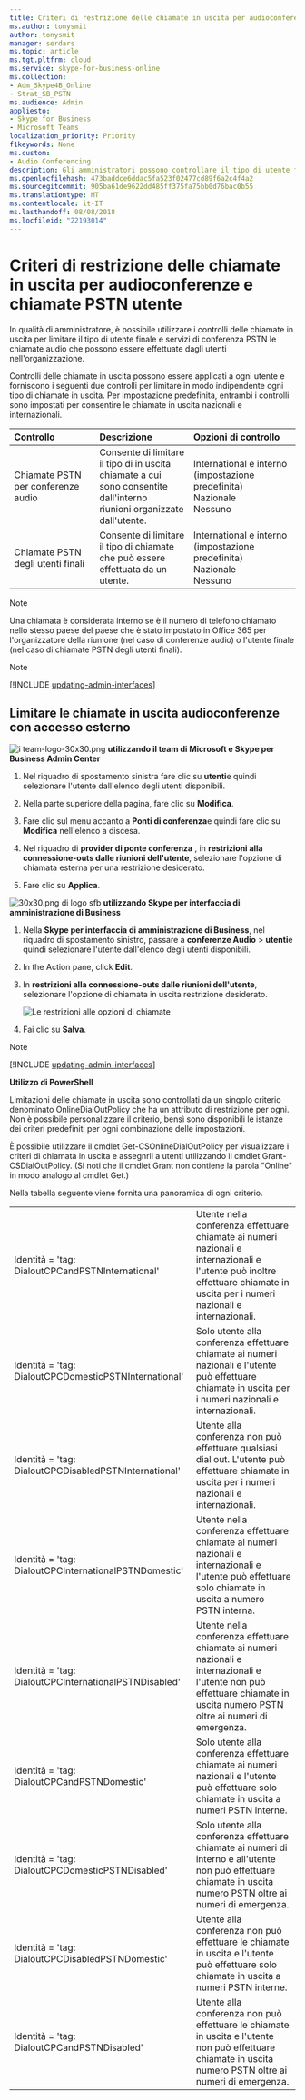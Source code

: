 ```yaml
---
title: Criteri di restrizione delle chiamate in uscita per audioconferenze e chiamate PSTN utente
ms.author: tonysmit
author: tonysmit
manager: serdars
ms.topic: article
ms.tgt.pltfrm: cloud
ms.service: skype-for-business-online
ms.collection:
- Adm_Skype4B_Online
- Strat_SB_PSTN
ms.audience: Admin
appliesto:
- Skype for Business
- Microsoft Teams
localization_priority: Priority
f1keywords: None
ms.custom:
- Audio Conferencing
description: Gli amministratori possono controllare il tipo di utente finale e servizi di conferenza PSTN le chiamate audio che possono essere effettuate dagli utenti.
ms.openlocfilehash: 473baddce6ddac5fa523f02477cd89f6a2c4f4a2
ms.sourcegitcommit: 905ba61de9622dd485ff375fa75bb0d76bac0b55
ms.translationtype: MT
ms.contentlocale: it-IT
ms.lasthandoff: 08/08/2018
ms.locfileid: "22193014"
---
```

# <a name="outbound-calling-restriction-policies-for-audio-conferencing-and-user-pstn-calls"></a>Criteri di restrizione delle chiamate in uscita per audioconferenze e chiamate PSTN utente

In qualità di amministratore, è possibile utilizzare i controlli delle chiamate in uscita per limitare il tipo di utente finale e servizi di conferenza PSTN le chiamate audio che possono essere effettuate dagli utenti nell'organizzazione. 

Controlli delle chiamate in uscita possono essere applicati a ogni utente e forniscono i seguenti due controlli per limitare in modo indipendente ogni tipo di chiamate in uscita. Per impostazione predefinita, entrambi i controlli sono impostati per consentire le chiamate in uscita nazionali e internazionali. 

|Controllo|Descrizione|Opzioni di controllo|
|:-----|:-----|:-----|
|Chiamate PSTN per conferenze audio|Consente di limitare il tipo di in uscita </br>chiamate a cui sono consentite dall'interno </br>riunioni organizzate dall'utente.|International e interno (impostazione predefinita)</br>Nazionale</br>Nessuno|
|Chiamate PSTN degli utenti finali|Consente di limitare il tipo di chiamate </br>che può essere effettuata da un utente.|International e interno (impostazione predefinita)</br>Nazionale</br>Nessuno|

   > [!NOTE]
   > Una chiamata è considerata interno se è il numero di telefono chiamato nello stesso paese del paese che è stato impostato in Office 365 per l'organizzatore della riunione (nel caso di conferenze audio) o l'utente finale (nel caso di chiamate PSTN degli utenti finali). 

> [!NOTE]
> [!INCLUDE [updating-admin-interfaces](../includes/updating-admin-interfaces.md)]

## <a name="restrict-audio-conferencing-outbound-calls"></a>Limitare le chiamate in uscita audioconferenze con accesso esterno 

![i team-logo-30x30.png](../images/teams-logo-30x30.png) **utilizzando il team di Microsoft e Skype per Business Admin Center**

1. Nel riquadro di spostamento sinistra fare clic su **utenti**e quindi selezionare l'utente dall'elenco degli utenti disponibili.

2. Nella parte superiore della pagina, fare clic su **Modifica**.

3. Fare clic sul menu accanto a **Ponti di conferenza**e quindi fare clic su **Modifica** nell'elenco a discesa.

4. Nel riquadro di **provider di ponte conferenza** , in **restrizioni alla connessione-outs dalle riunioni dell'utente**, selezionare l'opzione di chiamata esterna per una restrizione desiderato.

5. Fare clic su **Applica**. 

![30x30.png di logo sfb](../images/sfb-logo-30x30.png) **utilizzando Skype per interfaccia di amministrazione di Business**

1.  Nella **Skype per interfaccia di amministrazione di Business**, nel riquadro di spostamento sinistro, passare a **conferenze Audio** > **utenti**e quindi selezionare l'utente dall'elenco degli utenti disponibili.

2.  In the Action pane, click **Edit**.

3.  In **restrizioni alla connessione-outs dalle riunioni dell'utente**, selezionare l'opzione di chiamata in uscita restrizione desiderato.

    ![Le restrizioni alle opzioni di chiamate](../images/restrictions-to-dial-outs.png)

5. Fai clic su **Salva**.

> [!Note]
> [!INCLUDE [updating-admin-interfaces](../includes/updating-admin-interfaces.md)]

**Utilizzo di PowerShell**

Limitazioni delle chiamate in uscita sono controllati da un singolo criterio denominato OnlineDialOutPolicy che ha un attributo di restrizione per ogni. Non è possibile personalizzare il criterio, bensì sono disponibili le istanze dei criteri predefiniti per ogni combinazione delle impostazioni. 

È possibile utilizzare il cmdlet Get-CSOnlineDialOutPolicy per visualizzare i criteri di chiamata in uscita e assegnrli a utenti utilizzando il cmdlet Grant-CSDialOutPolicy. (Si noti che il cmdlet Grant non contiene la parola "Online" in modo analogo al cmdlet Get.) 

Nella tabella seguente viene fornita una panoramica di ogni criterio.

|||
|:-----|:-----|
|Identità = 'tag: DialoutCPCandPSTNInternational'    |    Utente nella conferenza effettuare chiamate ai numeri nazionali e internazionali e l'utente può inoltre effettuare chiamate in uscita per i numeri nazionali e internazionali.    |
|Identità = 'tag: DialoutCPCDomesticPSTNInternational'  |    Solo utente alla conferenza effettuare chiamate ai numeri nazionali e l'utente può effettuare chiamate in uscita per i numeri nazionali e internazionali.    |
|    Identità = 'tag: DialoutCPCDisabledPSTNInternational'    |    Utente alla conferenza non può effettuare qualsiasi dial out. L'utente può effettuare chiamate in uscita per i numeri nazionali e internazionali.    |
|    Identità = 'tag: DialoutCPCInternationalPSTNDomestic'    |    Utente nella conferenza effettuare chiamate ai numeri nazionali e internazionali e l'utente può effettuare solo chiamate in uscita a numero PSTN interna.    |
|    Identità = 'tag: DialoutCPCInternationalPSTNDisabled'    |    Utente nella conferenza effettuare chiamate ai numeri nazionali e internazionali e l'utente non può effettuare chiamate in uscita numero PSTN oltre ai numeri di emergenza.    |
|    Identità = 'tag: DialoutCPCandPSTNDomestic'    |    Solo utente alla conferenza effettuare chiamate ai numeri nazionali e l'utente può effettuare solo chiamate in uscita a numeri PSTN interne.    |
|    Identità = 'tag: DialoutCPCDomesticPSTNDisabled'    |    Solo utente alla conferenza effettuare chiamate ai numeri di interno e all'utente non può effettuare chiamate in uscita numero PSTN oltre ai numeri di emergenza.    |
|    Identità = 'tag: DialoutCPCDisabledPSTNDomestic'    |    Utente alla conferenza non può effettuare le chiamate in uscita e l'utente può effettuare solo chiamate in uscita a numeri PSTN interne.    |
|    Identità = 'tag: DialoutCPCandPSTNDisabled'    |    Utente alla conferenza non può effettuare le chiamate in uscita e l'utente non può effettuare chiamate in uscita numero PSTN oltre ai numeri di emergenza.    |
